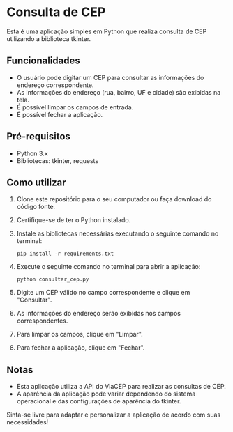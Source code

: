 # Consulta de CEP

Esta é uma aplicação simples em Python que realiza consulta de CEP utilizando a biblioteca tkinter.

## Funcionalidades

- O usuário pode digitar um CEP para consultar as informações do endereço correspondente.
- As informações do endereço (rua, bairro, UF e cidade) são exibidas na tela.
- É possível limpar os campos de entrada.
- É possível fechar a aplicação. 

## Pré-requisitos

- Python 3.x
- Bibliotecas: tkinter, requests

## Como utilizar

1. Clone este repositório para o seu computador ou faça download do código fonte.
2. Certifique-se de ter o Python instalado.
3. Instale as bibliotecas necessárias executando o seguinte comando no terminal:

   ```
   pip install -r requirements.txt
   ```

4. Execute o seguinte comando no terminal para abrir a aplicação:

   ```
   python consultar_cep.py
   ```

5. Digite um CEP válido no campo correspondente e clique em "Consultar".
6. As informações do endereço serão exibidas nos campos correspondentes.
7. Para limpar os campos, clique em "Limpar".
8. Para fechar a aplicação, clique em "Fechar".

## Notas

- Esta aplicação utiliza a API do ViaCEP para realizar as consultas de CEP.
- A aparência da aplicação pode variar dependendo do sistema operacional e das configurações de aparência do tkinter.

Sinta-se livre para adaptar e personalizar a aplicação de acordo com suas necessidades!
